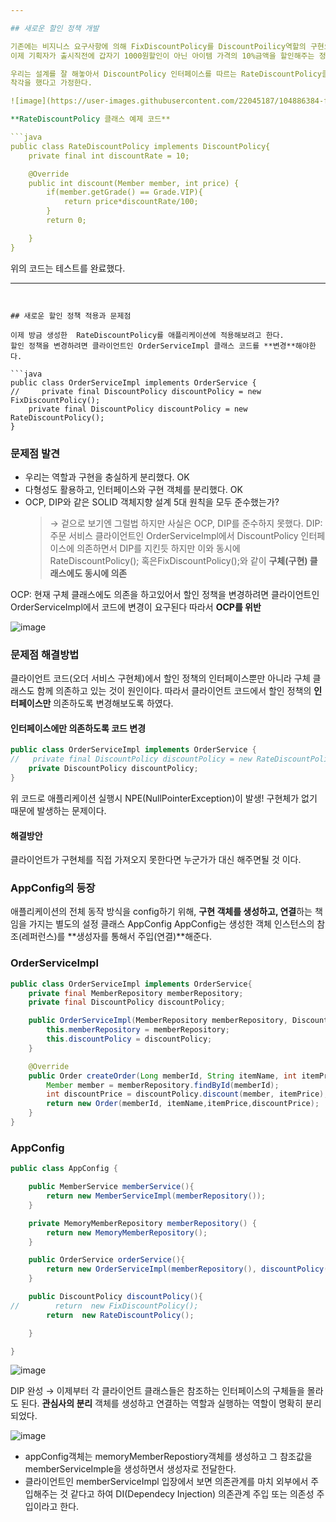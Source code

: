 ```yaml
--- 

## 새로운 할인 정책 개발

기존에는 비지니스 요구사항에 의해 FixDiscountPolicy를 DiscountPoilicy역할의 구현으로 선정했었다.
이제 기획자가 출시직전에 갑자기 1000원할인이 아닌 아이템 가격의 10%금액을 할인해주는 정책으로 바꿔달라고 요청한다고 가정하자.

우리는 설계를 잘 해놓아서 DiscountPolicy 인터페이스를 따르는 RateDiscountPolicy클래스를 하나 만들어서 갈아끼우기만 하면 될 것 같다고
착각을 했다고 가정한다.

![image](https://user-images.githubusercontent.com/22045187/104886384-fbe0e900-59ac-11eb-894c-74dbf0ed15f8.png)

**RateDiscountPolicy 클래스 예제 코드**

```java
public class RateDiscountPolicy implements DiscountPolicy{
    private final int discountRate = 10;

    @Override
    public int discount(Member member, int price) {
        if(member.getGrade() == Grade.VIP){
            return price*discountRate/100;
        }
        return 0;

    }
}
```

위의 코드는 테스트를 완료했다.

---
```


## 새로운 할인 정책 적용과 문제점

이제 방금 생성한  RateDiscountPolicy를 애플리케이션에 적용해보려고 한다.
할인 정책을 변경하려면 클라이언트인 OrderServiceImpl 클래스 코드를 **변경**해야한다.

```java
public class OrderServiceImpl implements OrderService {
//     private final DiscountPolicy discountPolicy = new FixDiscountPolicy();
    private final DiscountPolicy discountPolicy = new RateDiscountPolicy();
}
```

### 문제점 발견
- 우리는 역할과 구현을 충실하게 분리했다. OK
- 다형성도 활용하고, 인터페이스와 구현 객체를 분리했다. OK
- OCP, DIP와 같은 SOLID 객체지향 설계 5대 원칙을 모두 준수했는가?
   >→ 겉으로 보기엔 그럴법 하지만 사실은 OCP, DIP를 준수하지 못했다.
DIP: 주문 서비스 클라이언트인 OrderServiceImpl에서 DiscountPolicy 인터페이스에 의존하면서 DIP를 지킨듯 하지만 이와 동시에
RateDiscountPolicy(); 혹은FixDiscountPolicy();와 같이 **구체(구현) 클래스에도 동시에 의존**

OCP: 현재 구체 클래스에도 의존을 하고있어서 할인 정책을 변경하려면 클라이언트인 OrderServiceImpl에서 코드에 변경이 요구된다
따라서 **OCP를 위반**

![image](https://user-images.githubusercontent.com/22045187/104888287-e1f4d580-59af-11eb-8f3d-5bf5279dc12c.png)




### 문제점 해결방법
클라이언트 코드(오더 서비스 구현체)에서 할인 정책의 인터페이스뿐만 아니라 구체 클래스도 함께 의존하고 있는 것이 원인이다.
따라서 클라이언트 코드에서 할인 정책의 **인터페이스만** 의존하도록 변경해보도록 하였다.

#### 인터페이스에만 의존하도록 코드 변경
```java
public class OrderServiceImpl implements OrderService {
//   private final DiscountPolicy discountPolicy = new RateDiscountPolicy();
    private DiscountPolicy discountPolicy;
}
```
위 코드로 애플리케이션 실행시 NPE(NullPointerException)이 발생!
구현체가 없기 때문에 발생하는 문제이다.

#### 해결방안
클라이언트가 구현체를 직접 가져오지 못한다면 누군가가 대신 해주면될 것 이다.

### AppConfig의 등장
애플리케이션의 전체 동작 방식을 config하기 위해, **구현 객체를 생성하고, 연결**하는 책임을 가지는 별도의 설정 클래스 AppConfig
AppConfig는 생성한 객체 인스턴스의 참조(레퍼런스)를 **생성자를 통해서 주입(연결)**해준다.

### OrderServiceImpl
```java
public class OrderServiceImpl implements OrderService{
    private final MemberRepository memberRepository;
    private final DiscountPolicy discountPolicy;

    public OrderServiceImpl(MemberRepository memberRepository, DiscountPolicy discountPolicy) {
        this.memberRepository = memberRepository;
        this.discountPolicy = discountPolicy;
    }

    @Override
    public Order createOrder(Long memberId, String itemName, int itemPrice) {
        Member member = memberRepository.findById(memberId);
        int discountPrice = discountPolicy.discount(member, itemPrice);
        return new Order(memberId, itemName,itemPrice,discountPrice);
    }
}
```

### AppConfig
```java
public class AppConfig {

    public MemberService memberService(){
        return new MemberServiceImpl(memberRepository());
    }

    private MemoryMemberRepository memberRepository() {
        return new MemoryMemberRepository();
    }

    public OrderService orderService(){
        return new OrderServiceImpl(memberRepository(), discountPolicy());
    }

    public DiscountPolicy discountPolicy(){
//        return  new FixDiscountPolicy();
        return  new RateDiscountPolicy();

    }

}

```

![image](https://user-images.githubusercontent.com/22045187/104888999-e1a90a00-59b0-11eb-8178-b06124f1af73.png)

 DIP 완성 → 이제부터 각 클라이언트 클래스들은 참조하는 인터페이스의 구체들을 몰라도 된다.
 **관심사의 분리** 객체를 생성하고 연결하는 역할과 실행하는 역할이 명확히 분리되었다.
 
 ![image](https://user-images.githubusercontent.com/22045187/104889110-0a310400-59b1-11eb-95f4-93d8d0589f02.png)
- appConfig객체는 memoryMemberRepostiory객체를 생성하고 그 참조값을 memberServiceImple을 생성하면서 생성자로 전달한다.
- 클라이언트인 memberServiceImpl 입장에서 보면 의존관계를 마치 외부에서 주입해주는 것 같다고 하여 DI(Dependecy Injection)
의존관계 주입 또는 의존성 주입이라고 한다.
